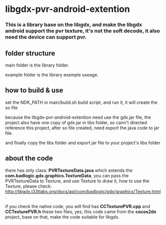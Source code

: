 libgdx-pvr-android-extention
============================

### This is a library base on the libgdx, and make the libgdx android support the pvr texture, it's not the soft decode, it also need the device can support pvr. ###




folder structure
----------------------------
main  folder is the library folder.

example folder is the library example useage.


how to build & use
------------------------------
set the NDK_PATH in main/build.sh build script, and run it, it will create the so file

because the libgdx-pvr-android-extention need use the gdx.jar file, the project also have one copy of gdx.jar in libs folder, so cann't directed reference this project, after so file created, need export the java code to jar file.

and finally copy the libs folder and export jar file to your project's libs folder


about the code
-----------------------------
there has only class: __PVRTextureData.java__ which extends the __com.badlogic.gdx.graphics.TextureData__, you can pass the PVRTextureData to Texture, and use Texture to draw it, how to use the Texture, please check: http://libgdx.l33tlabs.org/docs/api/com/badlogic/gdx/graphics/Texture.html.

if you check the native code, you will find has __CCTexturePVR.cpp__ and __CCTexturePVR.h__ these two files, yes, this code came from the __cocos2dx__ project, base on that, make the code suitable for libgdx.
